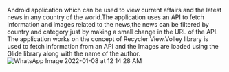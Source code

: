 Android application which can be used to view current affairs and the latest news in any
country of the world.The application uses an API to fetch information and images related 
to the news,the news can be filtered by country and category just by making a small change
in the URL of the API. The application works on the concept of Recycler View.Volley library
is used to fetch information from an API and the Images are loaded using the Glide library
along with the name of the author.
![WhatsApp Image 2022-01-08 at 12 14 28 AM](https://user-images.githubusercontent.com/74343156/148592664-ad963d8d-6448-4485-bd24-abb71acb8a63.jpeg)

